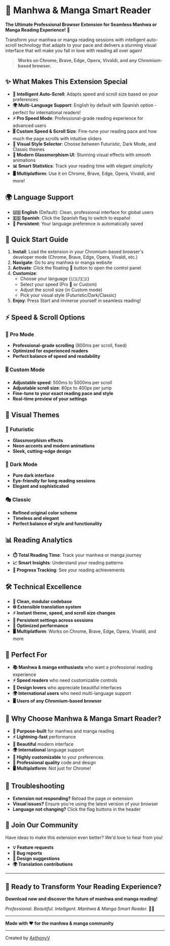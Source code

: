 # 📖 Manhwa & Manga Smart Reader

**The Ultimate Professional Browser Extension for Seamless Manhwa or Manga Reading Experience!** 🚀

Transform your manhwa or manga reading sessions with intelligent auto-scroll technology that adapts to your pace and delivers a stunning visual interface that will make you fall in love with reading all over again!

> **Works on Chrome, Brave, Edge, Opera, Vivaldi, and any Chromium-based browser.**

## ✨ What Makes This Extension Special

- **🧠 Intelligent Auto-Scroll**: Adapts speed and scroll size based on your preferences
- **🌍 Multi-Language Support**: English by default with Spanish option - perfect for international readers!
- **⚡ Pro Speed Mode**: Professional-grade reading experience for advanced users
- **🎚️ Custom Speed & Scroll Size**: Fine-tune your reading pace and how much the page scrolls with intuitive sliders
- **🎨 Visual Style Selector**: Choose between Futuristic, Dark Mode, and Classic themes
- **💎 Modern Glassmorphism UI**: Stunning visual effects with smooth animations
- **📊 Smart Statistics**: Track your reading time with elegant simplicity
- **🖥️ Multiplatform**: Use it on Chrome, Brave, Edge, Opera, Vivaldi, and more!

## 🌍 Language Support

- **🇺🇸 English** (Default): Clean, professional interface for global users
- **🇪🇸 Spanish**: Click the Spanish flag to switch to español
- **💾 Persistent**: Your language preference is automatically saved

## 🚀 Quick Start Guide

1. **Install**: Load the extension in your Chromium-based browser's developer mode (Chrome, Brave, Edge, Opera, Vivaldi, etc.)
2. **Navigate**: Go to any manhwa or manga website
3. **Activate**: Click the floating 📖 button to open the control panel
4. **Customize**: 
   - Choose your language (🇺🇸/🇪🇸)
   - Select your speed (Pro 🚀 or Custom)
   - Adjust the scroll size (in Custom mode)
   - Pick your visual style (Futuristic/Dark/Classic)
5. **Enjoy**: Press Start and immerse yourself in seamless reading!

## ⚡ Speed & Scroll Options

### 🚀 Pro Mode
- **Professional-grade scrolling** (800ms per scroll, fixed)
- **Optimized for experienced readers**
- **Perfect balance of speed and readability**

### 🎚️ Custom Mode
- **Adjustable speed**: 500ms to 5000ms per scroll
- **Adjustable scroll size**: 80px to 400px per jump
- **Fine-tune to your exact reading pace and style**
- **Real-time preview of your settings**

## 🎨 Visual Themes

### 🌟 Futuristic
- **Glassmorphism effects**
- **Neon accents and modern animations**
- **Sleek, cutting-edge design**

### 🌙 Dark Mode
- **Pure dark interface**
- **Eye-friendly for long reading sessions**
- **Elegant and sophisticated**

### 🎭 Classic
- **Refined original color scheme**
- **Timeless and elegant**
- **Perfect balance of style and functionality**

## 📊 Reading Analytics

- **⏱️ Total Reading Time**: Track your manhwa or manga journey
- **📈 Smart Insights**: Understand your reading patterns
- **🎯 Progress Tracking**: See your reading achievements

## 🛠️ Technical Excellence

- **🔧 Clean, modular codebase**
- **🌐 Extensible translation system**
- **⚡ Instant theme, speed, and scroll size changes**
- **💾 Persistent settings across sessions**
- **🎯 Optimized performance**
- **🖥️ Multiplatform**: Works on Chrome, Brave, Edge, Opera, Vivaldi, and more

## 🎯 Perfect For

- **📚 Manhwa & manga enthusiasts** who want a professional reading experience
- **⚡ Speed readers** who need customizable controls
- **🎨 Design lovers** who appreciate beautiful interfaces
- **🌍 International users** who need multi-language support
- **🖥️ Users of any Chromium-based browser**

## 🚀 Why Choose Manhwa & Manga Smart Reader?

- **🎯 Purpose-built** for manhwa and manga reading
- **⚡ Lightning-fast** performance
- **🎨 Beautiful** modern interface
- **🌍 International** language support
- **🔧 Highly customizable** to your preferences
- **💎 Professional quality** code and design
- **🖥️ Multiplatform**: Not just for Chrome!

## 🐛 Troubleshooting

- **Extension not responding?** Reload the page or extension
- **Visual issues?** Ensure you're using the latest version of your browser
- **Language not changing?** Click the flag buttons in the header

## 🤝 Join Our Community

Have ideas to make this extension even better? We'd love to hear from you!

- **💡 Feature requests**
- **🐛 Bug reports**
- **🎨 Design suggestions**
- **🌍 Translation contributions**

---

## 🎉 Ready to Transform Your Reading Experience?

**Download now and discover the future of manhwa and manga reading!** 

*Professional. Beautiful. Intelligent. Manhwa & Manga Smart Reader.* 📖✨

---

**Made with ❤️ for the manhwa & manga community**

---

Created by [AxthonyV](https://github.com/AxthonyV) 